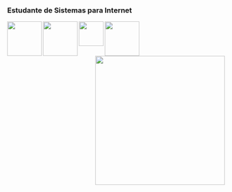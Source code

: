### Estudante de Sistemas para Internet

<div id="head">
  <img src="https://bobcares.com/wp-content/uploads/2022/06/mysql.png" align="left" width="80"/>
  <img src="https://upload.wikimedia.org/wikipedia/commons/thumb/6/61/HTML5_logo_and_wordmark.svg/2048px-HTML5_logo_and_wordmark.svg.png"   align="left" width="80"/>
  <img src="https://brandslogos.com/wp-content/uploads/images/large/css-logo.png" align="left" width="57"/>
  <img src="https://s3.amazonaws.com/sertify-badges/python_ocl.png" align="left" width="80"/>
  <img src="https://github.githubassets.com/images/mona-loading-dark.gif" align="right" width="300"/>
</div>
